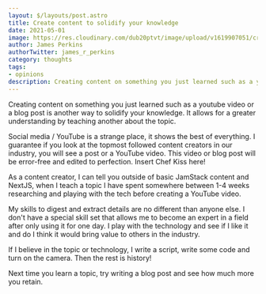 ```yaml
---
layout: $/layouts/post.astro
title: Create content to solidify your knowledge
date: 2021-05-01
image: https://res.cloudinary.com/dub20ptvt/image/upload/v1619907051/creat-learned_wjlxir.png
author: James Perkins
authorTwitter: james_r_perkins
category: thoughts
tags:
- opinions
description: Creating content on something you just learned such as a youtube video or a blog post is another way to solidify your knowledge.
---
```


Creating content on something you just learned such as a youtube video or a blog post is another way to solidify your knowledge. It allows for a greater understanding by teaching another about the topic.

Social media / YouTube is a strange place, it shows the best of everything. I guarantee if you look at the topmost followed content creators in our industry, you will see a post or a YouTube video. This video or blog post will be error-free and edited to perfection. Insert Chef Kiss here! 

As a content creator, I can tell you outside of basic JamStack content and NextJS, when I teach a topic I have spent somewhere between 1-4 weeks researching and playing with the tech before creating a YouTube video. 

My skills to digest and extract details are no different than anyone else. I don't have a special skill set that allows me to become an expert in a field after only using it for one day. I play with the technology and see if I like it and do I think it would bring value to others in the industry. 

If I believe in the topic or technology, I write a script, write some code and turn on the camera. Then the rest is history! 

Next time you learn a topic, try writing a blog post and see how much more you retain. 

